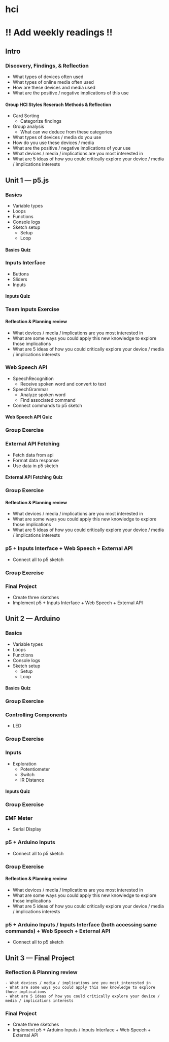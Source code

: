 # hci
# !! Add weekly readings !!
## Intro
### Discovery, Findings, & Reflection
  - What types of devices often used
  - What types of online media often used
  - How are these devices and media used
  - What are the positive / negative implications of this use
#### Group HCI Styles Reserach Methods & Reflection
  - Card Sorting
    - Categorize findings
  - Group analysis
    - What can we deduce from these categories
  - What types of devices / media do you use
  - How do you use these devices / media
  - What are the positive / negative implications of your use
  - What devices / media / implications are you most interested in
  - What are 5 ideas of how you could critically explore your device / media / implications interests
## Unit 1 — p5.js
### Basics
  - Variable types
  - Loops
  - Functions
  - Console logs
  - Sketch setup
    - Setup
    - Loop
#### Basics Quiz
### Inputs Interface
  - Buttons
  - Sliders
  - Inputs
#### Inputs Quiz
### Team Inputs Exercise
#### Reflection & Planning review
  - What devices / media / implications are you most interested in
  - What are some ways you could apply this new knowledge to explore those implications
  - What are 5 ideas of how you could critically explore your device / media / implications interests
### Web Speech API
  - SpeechRecognition
    - Receive spoken word and convert to text
  - SpeechGrammar
    - Analyze spoken word
    - Find associated command
  - Connect commands to p5 sketch
#### Web Speech API Quiz
### Group Exercise
### External API Fetching
  - Fetch data from api
  - Format data response
  - Use data in p5 sketch
#### External API Fetching Quiz
### Group Exercise
#### Reflection & Planning review
  - What devices / media / implications are you most interested in
  - What are some ways you could apply this new knowledge to explore those implications
  - What are 5 ideas of how you could critically explore your device / media / implications interests
### p5 + Inputs Interface + Web Speech + External API
  - Connect all to p5 sketch
### Group Exercise
### Final Project
  - Create three sketches
  - Implement p5 + Inputs Interface + Web Speech + External API 
## Unit 2 — Arduino
### Basics
  - Variable types
  - Loops
  - Functions
  - Console logs
  - Sketch setup
    - Setup
    - Loop
#### Basics Quiz
### Group Exercise
### Controlling Components
  - LED
### Group Exercise
### Inputs
  - Exploration
    - Potentiometer
    - Switch
    - IR Distance
#### Inputs Quiz
### Group Exercise
### EMF Meter
  - Serial Display
### p5 + Arduino Inputs
  - Connect all to p5 sketch
### Group Exercise
#### Reflection & Planning review
  - What devices / media / implications are you most interested in
  - What are some ways you could apply this new knowledge to explore those implications
  - What are 5 ideas of how you could critically explore your device / media / implications interests
### p5 + Arduino Inputs / Inputs Interface (both accessing same commands) + Web Speech + External API
  - Connect all to p5 sketch
## Unit 3 — Final Project
  ### Reflection & Planning review
    - What devices / media / implications are you most interested in
    - What are some ways you could apply this new knowledge to explore those implications
    - What are 5 ideas of how you could critically explore your device / media / implications interests
  ### Final Project
  - Create three sketches
  - Implement p5 + Arduino Inputs / Inputs Interface + Web Speech + External API 
